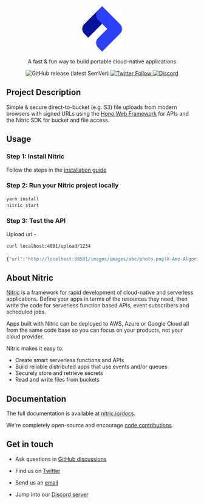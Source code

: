 <p align="center">
  <a href="https://nitric.io">
    <img src="https://raw.githubusercontent.com/nitrictech/nitric/main/docs/assets/nitric-logo.svg" width="120" alt="Nitric Logo"/>
  </a>
</p>

<p align="center">
  A fast & fun way to build portable cloud-native applications
</p>

<p align="center">
  <img alt="GitHub release (latest SemVer)" src="https://img.shields.io/github/v/release/nitrictech/nitric?sort=semver">
  <a href="https://twitter.com/nitric_io">
    <img alt="Twitter Follow" src="https://img.shields.io/twitter/follow/nitric_io?label=Follow&style=social">
  </a>
  <a href="https://nitric.io/chat"><img alt="Discord" src="https://img.shields.io/discord/955259353043173427?label=discord"></a>
</p>

## Project Description

Simple & secure direct-to-bucket (e.g. S3) file uploads from modern browsers with signed URLs using the [Hono Web Framework](https://hono.dev/) for APIs and the Nitric SDK for bucket and file access.

## Usage

### Step 1: Install Nitric

Follow the steps in the [installation guide](https://nitric.io/docs/installation)

### Step 2: Run your Nitric project locally

```bash
yarn install
nitric start
```

### Step 3: Test the API

Upload url -

```bash
curl localhost:4001/upload/1234

{"url":"http://localhost:38501/images/images/abc/photo.png?X-Amz-Algorithm=AWS4-HMAC-SHA256&X-Amz-Credential=dummykey%2F20230427%2F%2Fs3%2Faws4_request&X-Amz-Date=20230427T185305Z&X-Amz-Expires=600&X-Amz-SignedHeaders=host&x-id=PutObject&X-Amz-Signature=fbf8413a9af86fc7f0a1d69a82d8044f0405f10b0fdba14689c4cb69f07aab6e"}
```

## About Nitric

[Nitric](https://nitric.io) is a framework for rapid development of cloud-native and serverless applications. Define your apps in terms of the resources they need, then write the code for serverless function based APIs, event subscribers and scheduled jobs.

Apps built with Nitric can be deployed to AWS, Azure or Google Cloud all from the same code base so you can focus on your products, not your cloud provider.

Nitric makes it easy to:

- Create smart serverless functions and APIs
- Build reliable distributed apps that use events and/or queues
- Securely store and retrieve secrets
- Read and write files from buckets

## Documentation

The full documentation is available at [nitric.io/docs](https://nitric.io/docs).

We're completely open-source and encourage [code contributions](https://nitric.io/docs/contributions).

## Get in touch

- Ask questions in [GitHub discussions](https://github.com/nitrictech/nitric/discussions)

- Find us on [Twitter](https://twitter.com/nitric_io)

- Send us an [email](mailto:maintainers@nitric.io)

- Jump into our [Discord server](https://nitric.io/chat)
